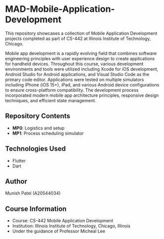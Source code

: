 # MAD-Mobile-Application-Development

This repository showcases a collection of Mobile Application Development projects completed as part of CS-442 at Illinois Institute of Technology, Chicago. 

Mobile app development is a rapidly evolving field that combines software engineering principles with user experience design to create applications for handheld devices. Throughout this course, various development environments and tools were utilized including Xcode for iOS development, Android Studio for Android applications, and Visual Studio Code as the primary code editor. Applications were tested on multiple simulators including iPhone (iOS 15+), iPad, and various Android device configurations to ensure cross-platform compatibility. The development process incorporated modern mobile app architecture principles, responsive design techniques, and efficient state management.

## Repository Contents

- **MP0**: Logistics and setup
- **MP1**: Process scheduling simulator

## Technologies Used

- Flutter
- Dart

## Author

Munish Patel (A20544034)

## Course Information

- Course: CS-442 Mobile Application Development
- Institution: Illinois Institute of Technology, Chicago, Illinois
- Under the guidance of Professor Micheal Lee